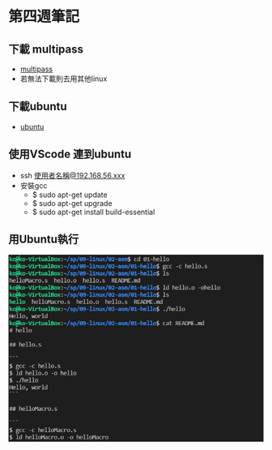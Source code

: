 # 第四週筆記
## 下載 multipass 
* [multipass](https://multipass.run/?_ga=2.30218559.1492289971.1615984144-554578233.1615984144)
* 若無法下載則去用其他linux
## 下載ubuntu
* [ubuntu](https://www.kjnotes.com/linux/29)
## 使用VScode 連到ubuntu 
* ssh 使用者名稱@192.168.56.xxx
* 安裝gcc
    * $ sudo apt-get update
    * $ sudo apt-get upgrade
    * $ sudo apt-get install build-essential
## 用Ubuntu執行
![picture](https://github.com/www-abcdefg/sp109b/blob/main/pic/%E7%AC%AC%E5%9B%9B%E5%91%A8%E7%AD%86%E8%A8%98.png)